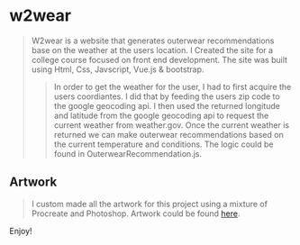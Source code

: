 # w2wear

>W2wear is a website that generates outerwear recommendations base on the weather
>at the users location. I Created the site for a college course focused on front end development.
>The site was built using Html, Css, Javscript, Vue.js & bootstrap.
>>In order to get the weather for the user, I had to first acquire the users coordiantes. 
>>I did that by feeding the users zip code to the google geocoding api.
>>I then used the returned longitude and latitude from the google geocoding api to request the current weather from weather.gov. Once the current weather is returned we can make outerwear recommendations based on the current temperature and conditions. The logic could be found in OuterwearRecommendation.js.

## Artwork
> I custom made all the artwork for this project using a mixture of Procreate and Photoshop.
> Artwork could be found [here](https://github.com/Yanky597/w2wear/tree/main/w2wear/images).

Enjoy!
